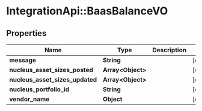 # IntegrationApi::BaasBalanceVO

## Properties
Name | Type | Description | Notes
------------ | ------------- | ------------- | -------------
**message** | **String** |  | [optional] 
**nucleus_asset_sizes_posted** | **Array&lt;Object&gt;** |  | [optional] 
**nucleus_asset_sizes_updated** | **Array&lt;Object&gt;** |  | [optional] 
**nucleus_portfolio_id** | **String** |  | [optional] 
**vendor_name** | **Object** |  | [optional] 


